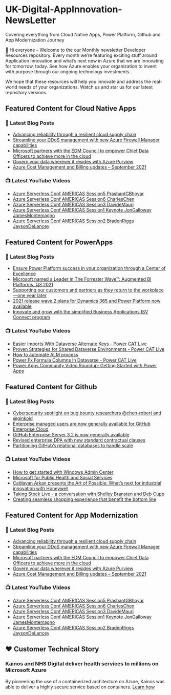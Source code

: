# UK-Digital-AppInnovation-NewsLetter

Covering everything from Cloud Native Apps, Power Platform, Github and App Modernization Journey

👋 Hi everyone – Welcome to the our Monthly newsletter Developer Resources repository. Every month we’re featuring exciting stuff around Application Innovation and what’s next new in Azure that we are Innovating for tomorrow, today. See how Azure enables your organization to invent with purpose through our ongoing technology investments..


We hope that these resources will help you innovate and address the real-world needs of your organizations. Watch us and star us for our latest repository versions.

## Featured Content for Cloud Native Apps


### 📝 Latest Blog Posts

    
<!-- BLOGCNA:START -->
- [Advancing reliability through a resilient cloud supply chain](https://azure.microsoft.com/blog/advancing-reliability-through-a-resilient-cloud-supply-chain/)
- [Streamline your DDoS management with new Azure Firewall Manager capabilities](https://azure.microsoft.com/blog/streamline-your-ddos-management-with-new-azure-firewall-manager-capabilities/)
- [Microsoft partners with the EDM Council to empower Chief Data Officers to achieve more in the cloud](https://azure.microsoft.com/blog/microsoft-partners-with-the-edm-council-to-achieve-more-in-the-cloud/)
- [Govern your data wherever it resides with Azure Purview](https://azure.microsoft.com/blog/govern-your-data-wherever-it-resides-with-azure-purview/)
- [Azure Cost Management and Billing updates – September 2021](https://azure.microsoft.com/blog/azure-cost-management-and-billing-updates-september-2021/)
<!-- BLOGCNA:END -->

### 📺 Latest YouTube Videos

 
<!-- YOUTUBECNA:START -->
- [Azure Serverless Conf AMERICAS Session5 PrashantGBhoyar](https://www.youtube.com/watch?v=-IXAnFlmse8)
- [Azure Serverless Conf AMERICAS Session6 CharlesChen](https://www.youtube.com/watch?v=Pm9HumbRKvA)
- [Azure Serverless Conf AMERICAS Session3 DavideMauri](https://www.youtube.com/watch?v=TIh52zbi8Dk)
- [Azure Serverless Conf AMERICAS Session1 Keynote JonGalloway JamesMontemagno](https://www.youtube.com/watch?v=O2LBlobVuiY)
- [Azure Serverless Conf AMERICAS Session2 BradenRiggs JaysonDeLancey](https://www.youtube.com/watch?v=tKhUucR6MkI)
<!-- YOUTUBECNA:END -->

##  Featured Content for PowerApps
### 📝 Latest Blog Posts
<!-- BLOGPOWER:START -->
- [Ensure Power Platform success in your organization through a Center of Excellence](https://cloudblogs.microsoft.com/powerplatform/2021/09/20/ensure-power-platform-success-in-your-organization-through-a-center-of-excellence/)
- [Microsoft named a Leader in The Forrester Wave™: Augmented BI Platforms, Q3 2021](https://powerbi.microsoft.com/en-us/blog/microsoft-named-a-leader-in-the-forrester-wave-augmented-bi-platforms-q3-2021/)
- [Supporting our customers and partners as they return to the workplace—one year later](https://cloudblogs.microsoft.com/powerplatform/2021/07/15/supporting-our-customers-and-partners-as-they-return-to-the-workplace-one-year-later/)
- [2021 release wave 2 plans for Dynamics 365 and Power Platform now available](https://cloudblogs.microsoft.com/dynamics365/bdm/2021/07/15/2021-release-wave-2-plans-for-dynamics-365-and-power-platform-now-available/)
- [Innovate and grow with the simplified Business Applications ISV Connect program](https://cloudblogs.microsoft.com/dynamics365/bdm/2021/07/14/innovate-and-grow-with-the-simplified-business-applications-isv-connect-program/)
<!-- BLOGPOWER:END -->
 ### 📺 Latest YouTube Videos
    
<!-- YOUTUBEPOWER:START -->
- [Easier Imports With Dataverse Alternate Keys  - Power CAT Live](https://www.youtube.com/watch?v=m35K6-qlCo4)
- [Proven Strategies for Shared Dataverse Environments - Power CAT Live](https://www.youtube.com/watch?v=SMpjs6ni5Pw)
- [How to automate ALM process](https://www.youtube.com/watch?v=t7rPzNUx1jI)
- [Power Fx Formula Columns In Dataverse - Power CAT Live](https://www.youtube.com/watch?v=09V0IMGlG6Y)
- [Power Apps Community Video Roundup: Getting Started with Power Apps](https://www.youtube.com/watch?v=GzqeG1EHAx4)
<!-- YOUTUBEPOWER:END -->

##  Featured Content for Github
### 📝 Latest Blog Posts
<!-- BLOGGITHUB:START -->
- [Cybersecurity spotlight on bug bounty researchers @chen-robert and @ginkoid](https://github.blog/2021-10-01-cybersecurity-spotlight-bug-bounty-researchers-chen-robert-ginkoid/)
- [Enterprise managed users are now generally available for GitHub Enterprise Cloud](https://github.blog/2021-09-30-enterprise-managed-users-generally-available-github-enterprise-cloud/)
- [GitHub Enterprise Server 3.2 is now generally available](https://github.blog/2021-09-28-github-enterprise-server-3-2-generally-available/)
- [Revised enterprise DPA with new standard contractual clauses](https://github.blog/2021-09-27-revised-enterprise-dpa-new-standard-contractual-clauses/)
- [Partitioning GitHub’s relational databases to handle scale](https://github.blog/2021-09-27-partitioning-githubs-relational-databases-scale/)
<!-- BLOGGITHUB:END -->
### 📺 Latest YouTube Videos
<!-- YOUTUBEGITHUB:START -->
- [How to get started with Windows Admin Center](https://www.youtube.com/watch?v=JQ1aHG8yZkQ)
- [Microsoft for Public Health and Social Services](https://www.youtube.com/watch?v=G31-XLmBb14)
- [Çağlayan Arkan presents the Art of Possible: What’s next for industrial innovation with Honeywell](https://www.youtube.com/watch?v=hZKC-V7vQhM)
- [Taking Stock Live - a conversation with Shelley Bransten and Deb Cupp](https://www.youtube.com/watch?v=1aajZBscKy0)
- [Creating seamless shopping experience that benefit the bottom line](https://www.youtube.com/watch?v=6YWoFd2T_KQ)
<!-- YOUTUBEGITHUB:END -->
##  Featured Content for App Modernization
### 📝 Latest Blog Posts
<!-- BLOGAPPMOD:START -->
- [Advancing reliability through a resilient cloud supply chain](https://azure.microsoft.com/blog/advancing-reliability-through-a-resilient-cloud-supply-chain/)
- [Streamline your DDoS management with new Azure Firewall Manager capabilities](https://azure.microsoft.com/blog/streamline-your-ddos-management-with-new-azure-firewall-manager-capabilities/)
- [Microsoft partners with the EDM Council to empower Chief Data Officers to achieve more in the cloud](https://azure.microsoft.com/blog/microsoft-partners-with-the-edm-council-to-achieve-more-in-the-cloud/)
- [Govern your data wherever it resides with Azure Purview](https://azure.microsoft.com/blog/govern-your-data-wherever-it-resides-with-azure-purview/)
- [Azure Cost Management and Billing updates – September 2021](https://azure.microsoft.com/blog/azure-cost-management-and-billing-updates-september-2021/)
<!-- BLOGAPPMOD:END -->
### 📺 Latest YouTube Videos
<!-- YOUTUBEAPPMOD:START -->
- [Azure Serverless Conf AMERICAS Session5 PrashantGBhoyar](https://www.youtube.com/watch?v=-IXAnFlmse8)
- [Azure Serverless Conf AMERICAS Session6 CharlesChen](https://www.youtube.com/watch?v=Pm9HumbRKvA)
- [Azure Serverless Conf AMERICAS Session3 DavideMauri](https://www.youtube.com/watch?v=TIh52zbi8Dk)
- [Azure Serverless Conf AMERICAS Session1 Keynote JonGalloway JamesMontemagno](https://www.youtube.com/watch?v=O2LBlobVuiY)
- [Azure Serverless Conf AMERICAS Session2 BradenRiggs JaysonDeLancey](https://www.youtube.com/watch?v=tKhUucR6MkI)
<!-- YOUTUBEAPPMOD:END -->


## ♥️ Customer Technical Story 

### Kainos and NHS Digital deliver health services to millions on Microsoft Azure

By pioneering the use of a containerized architecture on Azure, Kainos was able to deliver a highly secure service based on containers. [Learn how](https://customers.microsoft.com/en-us/story/1368348549535774520-kainos-and-nhs-digital-deliver-health-services-to-millions-on-microsoft-azure)

